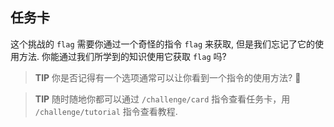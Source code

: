 ## 任务卡

这个挑战的 `flag` 需要你通过一个奇怪的指令 `flag` 来获取, 但是我们忘记了它的使用方法. 你能通过我们所学到的知识使用它获取 `flag` 吗?

> **TIP** 你是否记得有一个选项通常可以让你看到一个指令的使用方法? 🤔

> **TIP** 随时随地你都可以通过 `/challenge/card` 指令查看任务卡，用 `/challenge/tutorial` 指令查看教程.
